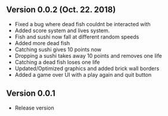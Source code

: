 ## Version 0.0.2 (Oct. 22. 2018)
 - Fixed a bug where dead fish couldnt be interacted with 
 - Added score system and lives system.
 - Fish and sushi now fall at different random speeds
 - Added more dead fish
 - Catching sushi gives 10 points now
 - Dropping a sushi takes away 10 points and removes one life
 - Catching a dead fish loses one life
 - Updated/Optimized graphics and added brick wall borders
 - Added a game over UI with a play again and quit button
 
## Version 0.0.1
 - Release version
